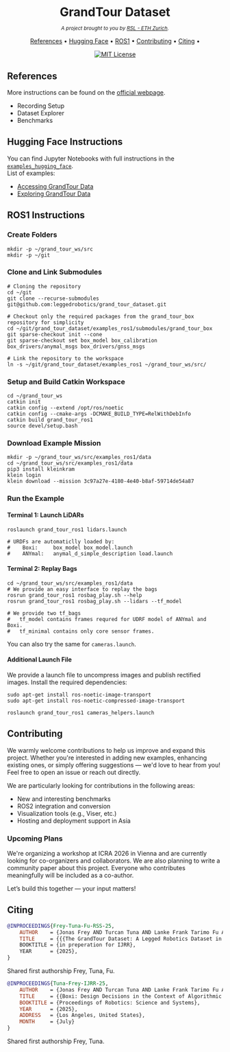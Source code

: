 
<h1 align="center" style="margin-bottom: 0;">
  <br>
  GrandTour Dataset
  <br>
</h1>
<p align="center">
  <em><small>A project brought to you by <a href="https://rsl.ethz.ch/">RSL - ETH Zurich</a>.</small></em>
</p>
<p align="center">
  <a href="#references">References</a> •
  <a href="#hugging-face-instructions">Hugging Face</a> •
  <a href="#ros1-instructions">ROS1</a> •
  <a href="#contributing">Contributing</a>  •
  <a href="#citing">Citing</a> •  
</p>



<!-- [START BADGES] -->
<!-- Please keep comment here to allow auto update -->
<p align="center">
  <a href="[https://github.com/wow-actions/add-badges/blob/master/LICENSE"><img src="https://img.shields.io/github/license/wow-actions/add-badges?style=flat-square" alt="MIT License" /></a>
</p>
<!-- [END BADGES] -->

## References

More instructions can be found on the [official webpage](https://grand-tour.leggedrobotics.com/).
- Recording Setup
- Dataset Explorer
- Benchmarks

## Hugging Face Instructions

You can find Jupyter Notebooks with full instructions in the [`examples_hugging_face`](./examples_hugging_face).  
List of examples:  
- [Accessing GrandTour Data](./examples_hugging_face/[0]_Accessing_GrandTour_Data.ipynb)  
- [Exploring GrandTour Data](./examples_hugging_face/[1]_Exploring_GrandTour_Data.ipynb)

## ROS1 Instructions

### Create Folders
```shell
mkdir -p ~/grand_tour_ws/src
mkdir -p ~/git
```

### Clone and Link Submodules
```shell
# Cloning the repository
cd ~/git
git clone --recurse-submodules git@github.com:leggedrobotics/grand_tour_dataset.git

# Checkout only the required packages from the grand_tour_box repository for simplicity
cd ~/git/grand_tour_dataset/examples_ros1/submodules/grand_tour_box
git sparse-checkout init --cone
git sparse-checkout set box_model box_calibration box_drivers/anymal_msgs box_drivers/gnss_msgs

# Link the repository to the workspace
ln -s ~/git/grand_tour_dataset/examples_ros1 ~/grand_tour_ws/src/
```

### Setup and Build Catkin Workspace
```shell
cd ~/grand_tour_ws
catkin init
catkin config --extend /opt/ros/noetic
catkin config --cmake-args -DCMAKE_BUILD_TYPE=RelWithDebInfo
catkin build grand_tour_ros1
source devel/setup.bash
```

### Download Example Mission
```shell
mkdir -p ~/grand_tour_ws/src/examples_ros1/data
cd ~/grand_tour_ws/src/examples_ros1/data
pip3 install kleinkram
klein login
klein download --mission 3c97a27e-4180-4e40-b8af-59714de54a87
```

### Run the Example

#### Terminal 1: Launch LiDARs
```shell
roslaunch grand_tour_ros1 lidars.launch

# URDFs are automaticlly loaded by:
#    Boxi:     box_model box_model.launch
#    ANYmal:   anymal_d_simple_description load.launch
```

#### Terminal 2: Replay Bags
```shell
cd ~/grand_tour_ws/src/examples_ros1/data
# We provide an easy interface to replay the bags
rosrun grand_tour_ros1 rosbag_play.sh --help
rosrun grand_tour_ros1 rosbag_play.sh --lidars --tf_model

# We provide two tf_bags
#   tf_model contains frames requred for UDRF model of ANYmal and Boxi.
#   tf_minimal contains only core sensor frames.
```

You can also try the same for `cameras.launch`.

#### Additional Launch File
We provide a launch file to uncompress images and publish rectified images. Install the required dependencies:
```shell
sudo apt-get install ros-noetic-image-transport
sudo apt-get install ros-noetic-compressed-image-transport
```

```shell
roslaunch grand_tour_ros1 cameras_helpers.launch
```

## Contributing
We warmly welcome contributions to help us improve and expand this project. Whether you're interested in adding new examples, enhancing existing ones, or simply offering suggestions — we'd love to hear from you! Feel free to open an issue or reach out directly.

We are particularly looking for contributions in the following areas:
- New and interesting benchmarks
- ROS2 integration and conversion
- Visualization tools (e.g., Viser, etc.)
- Hosting and deployment support in Asia

### Upcoming Plans
We're organizing a workshop at ICRA 2026 in Vienna and are currently looking for co-organizers and collaborators. We are also planning to write a community paper about this project. Everyone who contributes meaningfully will be included as a co-author.

Let’s build this together — your input matters!


## Citing

```bibtex
@INPROCEEDINGS{Frey-Tuna-Fu-RSS-25,
    AUTHOR    = {Jonas Frey AND Turcan Tuna AND Lanke Frank Tarimo Fu AND Katharine Patterson AND Tinao Xu AND Maurice Fallon AND Cesar Cadena AND Marco Hutter},
    TITLE     = {{{The GrandTour Dataset: A Legged Robotics Dataset in the Wild}},
    BOOKTITLE = {in preperation for IJRR},
    YEAR      = {2025},
}
```
Shared first authorship Frey, Tuna, Fu.

```bibtex
@INPROCEEDINGS{Tuna-Frey-IJRR-25,
    AUTHOR    = {Jonas Frey AND Turcan Tuna AND Lanke Frank Tarimo Fu AND Cedric Weibel AND Katharine Patterson AND Benjamin Krummenacher AND Matthias Müller AND Julian Nubert AND Maurice Fallon AND Cesar Cadena AND Marco Hutter},
    TITLE     = {{Boxi: Design Decisions in the Context of Algorithmic Performance for Robotics}},
    BOOKTITLE = {Proceedings of Robotics: Science and Systems},
    YEAR      = {2025},
    ADDRESS   = {Los Angeles, United States},
    MONTH     = {July}
}
```
Shared first authorship Frey, Tuna.